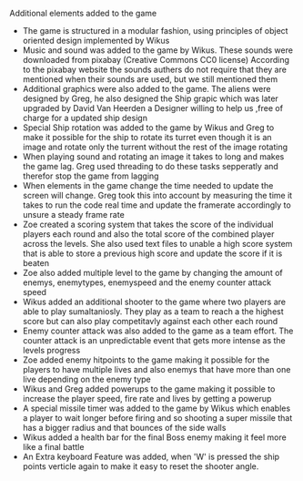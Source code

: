 Additional elements added to the game
- The game is structured in a modular fashion, using principles of object oriented design implemented by Wikus
- Music and sound was added to the game by Wikus. These sounds were downloaded from pixabay (Creative Commons CC0 license) According to the pixabay website the sounds authers do not require that they are mentioned when their sounds are used,  but we still mentioned them
- Additional graphics were also added to the game. The aliens were designed by Greg, he also designed the Ship grapic which was later upgraded by David Van Heerden a Designer willing to help us ,free of charge for a updated ship design
- Special Ship rotation was added to the game by Wikus and Greg to make it possible for the ship to rotate its turret even though it is an image and rotate only the turrent without the rest of the image rotating
- When playing sound and rotating an image it takes to long and makes the game lag. Greg used threading to do these tasks sepperatly and therefor stop the game from lagging
- When elements in the game change the time needed to update the screen will change. Greg took this into account by measuring the time it takes to run the code real time and update the framerate accordingly to unsure a steady frame rate
- Zoe created a scoring system that takes the score of the individual players each round and also the total score of the combined player across the levels. She also used text files to unable a high score system that is able to store a previous high score and update the score if it is beaten
- Zoe also added multiple level to the game by changing the amount of enemys, enemytypes, enemyspeed and the enemy counter attack speed
- Wikus added an additional shooter to the game where two players are able to play sumaltaniosly. They play as a team to reach a the highest score but can also play competitavly against each other each round
- Enemy counter attack was also added to the game as a team effort. The counter attack is an unpredictable event that gets more intense as the levels progress
- Zoe added enemy hitpoints to the game making it possible for the  players to have multiple lives and also enemys that have more than one live depending on the enemy type
- Wikus and Greg added powerups to the game making it possible to increase the player speed, fire rate and lives by getting a powerup
- A special missile timer was added to the game by Wikus which enables a player to wait longer before firing and so shooting a super missile that has a bigger radius and that bounces of the side walls
- Wikus added a health bar for the final Boss enemy making it feel more like a final battle
- An Extra keyboard Feature was added, when 'W' is pressed the ship points verticle again to make it easy to reset the shooter angle.


